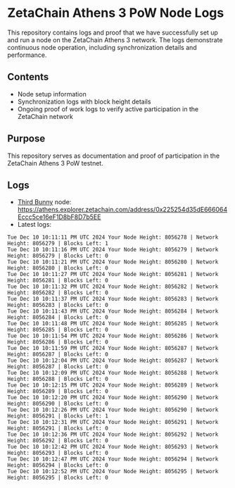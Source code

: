 # ZetaChain Athens 3 PoW Node Logs
This repository contains logs and proof that we have successfully set up and run a node on the ZetaChain Athens 3 network. The logs demonstrate continuous node operation, including synchronization details and performance.

## Contents
- Node setup information
- Synchronization logs with block height details
- Ongoing proof of work logs to verify active participation in the ZetaChain network

## Purpose
This repository serves as documentation and proof of participation in the ZetaChain Athens 3 PoW testnet.

## Logs

- [Third Bunny](https://thirdbunny.xyz/) node: https://athens.explorer.zetachain.com/address/0x225254d35dE666064Eccc5ce16eF1D8bF8D7b5EE
- Latest logs:
```
Tue Dec 10 10:11:11 PM UTC 2024 Your Node Height: 8056278 | Network Height: 8056279 | Blocks Left: 1
Tue Dec 10 10:11:16 PM UTC 2024 Your Node Height: 8056279 | Network Height: 8056279 | Blocks Left: 0
Tue Dec 10 10:11:21 PM UTC 2024 Your Node Height: 8056280 | Network Height: 8056280 | Blocks Left: 0
Tue Dec 10 10:11:27 PM UTC 2024 Your Node Height: 8056281 | Network Height: 8056281 | Blocks Left: 0
Tue Dec 10 10:11:32 PM UTC 2024 Your Node Height: 8056282 | Network Height: 8056282 | Blocks Left: 0
Tue Dec 10 10:11:37 PM UTC 2024 Your Node Height: 8056283 | Network Height: 8056283 | Blocks Left: 0
Tue Dec 10 10:11:43 PM UTC 2024 Your Node Height: 8056284 | Network Height: 8056284 | Blocks Left: 0
Tue Dec 10 10:11:48 PM UTC 2024 Your Node Height: 8056285 | Network Height: 8056285 | Blocks Left: 0
Tue Dec 10 10:11:54 PM UTC 2024 Your Node Height: 8056286 | Network Height: 8056286 | Blocks Left: 0
Tue Dec 10 10:11:59 PM UTC 2024 Your Node Height: 8056287 | Network Height: 8056287 | Blocks Left: 0
Tue Dec 10 10:12:04 PM UTC 2024 Your Node Height: 8056287 | Network Height: 8056287 | Blocks Left: 0
Tue Dec 10 10:12:09 PM UTC 2024 Your Node Height: 8056288 | Network Height: 8056288 | Blocks Left: 0
Tue Dec 10 10:12:15 PM UTC 2024 Your Node Height: 8056289 | Network Height: 8056289 | Blocks Left: 0
Tue Dec 10 10:12:20 PM UTC 2024 Your Node Height: 8056290 | Network Height: 8056290 | Blocks Left: 0
Tue Dec 10 10:12:26 PM UTC 2024 Your Node Height: 8056290 | Network Height: 8056291 | Blocks Left: 1
Tue Dec 10 10:12:31 PM UTC 2024 Your Node Height: 8056291 | Network Height: 8056291 | Blocks Left: 0
Tue Dec 10 10:12:36 PM UTC 2024 Your Node Height: 8056292 | Network Height: 8056292 | Blocks Left: 0
Tue Dec 10 10:12:42 PM UTC 2024 Your Node Height: 8056293 | Network Height: 8056293 | Blocks Left: 0
Tue Dec 10 10:12:47 PM UTC 2024 Your Node Height: 8056294 | Network Height: 8056294 | Blocks Left: 0
Tue Dec 10 10:12:52 PM UTC 2024 Your Node Height: 8056295 | Network Height: 8056295 | Blocks Left: 0
```
